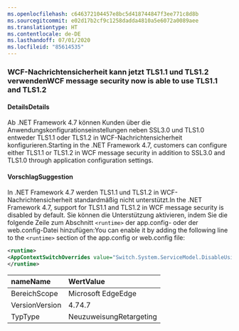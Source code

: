 ```yaml
---
ms.openlocfilehash: c646372104457e8bc5d418744847f3ee771c8d8b
ms.sourcegitcommit: e02d17b2cf9c1258dadda4810a5e6072a0089aee
ms.translationtype: HT
ms.contentlocale: de-DE
ms.lasthandoff: 07/01/2020
ms.locfileid: "85614535"
---
```

### <a name="wcf-message-security-now-is-able-to-use-tls11-and-tls12"></a><span data-ttu-id="adc09-101">WCF-Nachrichtensicherheit kann jetzt TLS1.1 und TLS1.2 verwenden</span><span class="sxs-lookup"><span data-stu-id="adc09-101">WCF message security now is able to use TLS1.1 and TLS1.2</span></span>

#### <a name="details"></a><span data-ttu-id="adc09-102">Details</span><span class="sxs-lookup"><span data-stu-id="adc09-102">Details</span></span>

<span data-ttu-id="adc09-103">Ab .NET Framework 4.7 können Kunden über die Anwendungskonfigurationseinstellungen neben SSL3.0 und TLS1.0 entweder TLS1.1 oder TLS1.2 in WCF-Nachrichtensicherheit konfigurieren.</span><span class="sxs-lookup"><span data-stu-id="adc09-103">Starting in the .NET Framework 4.7, customers can configure either TLS1.1 or TLS1.2 in WCF message security in addition to SSL3.0 and TLS1.0 through application configuration settings.</span></span>

#### <a name="suggestion"></a><span data-ttu-id="adc09-104">Vorschlag</span><span class="sxs-lookup"><span data-stu-id="adc09-104">Suggestion</span></span>

<span data-ttu-id="adc09-105">In .NET Framework 4.7 werden TLS1.1 und TLS1.2 in WCF-Nachrichtensicherheit standardmäßig nicht unterstützt.</span><span class="sxs-lookup"><span data-stu-id="adc09-105">In the .NET Framework 4.7, support for TLS1.1 and TLS1.2 in WCF message security is disabled by default.</span></span> <span data-ttu-id="adc09-106">Sie können die Unterstützung aktivieren, indem Sie die folgende Zeile zum Abschnitt `<runtime>` der app.config- oder der web.config-Datei hinzufügen:</span><span class="sxs-lookup"><span data-stu-id="adc09-106">You can enable it by adding the following line to the `<runtime>` section of the app.config or web.config file:</span></span>

```xml
<runtime>
<AppContextSwitchOverrides value="Switch.System.ServiceModel.DisableUsingServicePointManagerSecurityProtocols=false;Switch.System.Net.DontEnableSchUseStrongCrypto=false" />
</runtime>
```

| <span data-ttu-id="adc09-107">name</span><span class="sxs-lookup"><span data-stu-id="adc09-107">Name</span></span>    | <span data-ttu-id="adc09-108">Wert</span><span class="sxs-lookup"><span data-stu-id="adc09-108">Value</span></span>       |
|:--------|:------------|
| <span data-ttu-id="adc09-109">Bereich</span><span class="sxs-lookup"><span data-stu-id="adc09-109">Scope</span></span>   | <span data-ttu-id="adc09-110">Microsoft Edge</span><span class="sxs-lookup"><span data-stu-id="adc09-110">Edge</span></span>        |
| <span data-ttu-id="adc09-111">Version</span><span class="sxs-lookup"><span data-stu-id="adc09-111">Version</span></span> | <span data-ttu-id="adc09-112">4.7</span><span class="sxs-lookup"><span data-stu-id="adc09-112">4.7</span></span>         |
| <span data-ttu-id="adc09-113">Typ</span><span class="sxs-lookup"><span data-stu-id="adc09-113">Type</span></span>    | <span data-ttu-id="adc09-114">Neuzuweisung</span><span class="sxs-lookup"><span data-stu-id="adc09-114">Retargeting</span></span> |
